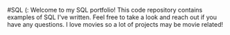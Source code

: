 #SQL
(: Welcome to my SQL portfolio! This code repository contains examples of SQL I've written. Feel free to take a look and reach out if you have any questions.
I love movies so a lot of projects may be movie related! 
